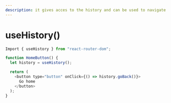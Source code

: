 ```yaml
---
description: it gives acces to the history and can be used to navigate through your app
---
```


# useHistory\(\)

```javascript
Import { useHistory } from "react-router-dom";

function HomeButton() {
  let history = useHistory();

  return (
    <button type="button" onClick={() => history.goBack()}>
      Go home
    </button>
  );
}
```

